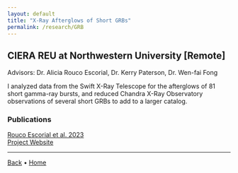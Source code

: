 ```yaml
---
layout: default
title: "X-Ray Afterglows of Short GRBs"
permalink: /research/GRB
---
```


## CIERA REU at Northwestern University [Remote]

Advisors: Dr. Alicia Rouco Escorial, Dr. Kerry Paterson, Dr. Wen-fai Fong

I analyzed data from the Swift X-Ray Telescope for the afterglows of 81 short gamma-ray bursts, and reduced Chandra X-Ray Observatory observations of several short GRBs to add to a larger catalog.

### Publications

[Rouco Escorial et al. 2023](https://iopscience.iop.org/article/10.3847/1538-4357/acf830) <br>
[Project Website](https://cierareu.northwestern.edu/2020CIERA_REU_websites/SarahPopp/index.html)

***

[Back](research.md) • [Home](README.md)
